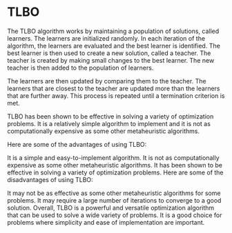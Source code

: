# TLBO
The TLBO algorithm works by maintaining a population of solutions, called learners. The learners are initialized randomly. In each iteration of the algorithm, the learners are evaluated and the best learner is identified. The best learner is then used to create a new solution, called a teacher. The teacher is created by making small changes to the best learner. The new teacher is then added to the population of learners.

The learners are then updated by comparing them to the teacher. The learners that are closest to the teacher are updated more than the learners that are further away. This process is repeated until a termination criterion is met.

TLBO has been shown to be effective in solving a variety of optimization problems. It is a relatively simple algorithm to implement and it is not as computationally expensive as some other metaheuristic algorithms.

Here are some of the advantages of using TLBO:

It is a simple and easy-to-implement algorithm.
It is not as computationally expensive as some other metaheuristic algorithms.
It has been shown to be effective in solving a variety of optimization problems.
Here are some of the disadvantages of using TLBO:

It may not be as effective as some other metaheuristic algorithms for some problems.
It may require a large number of iterations to converge to a good solution.
Overall, TLBO is a powerful and versatile optimization algorithm that can be used to solve a wide variety of problems. It is a good choice for problems where simplicity and ease of implementation are important.

